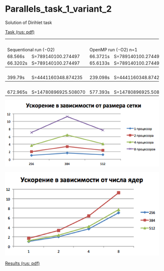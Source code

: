 Parallels_task_1_variant_2
==========================

Solution of Dirihlet task

[Task (rus: pdf)](Lab1_2.pdf)

<table>
  <tr>
    <th colspan="12">256x256x256</th>
  </tr>
  <tr>
    <td colspan="2">Sequentional run (-O2)</td>
    <td colspan="2">OpenMP run (-O2) n=1</td>
    <td colspan="2">OpenMP run (-O2) n=2</td>
    <td colspan="2">OpenMP run (-O2) n=4</td>
    <td colspan="2">OpenMP run (-O2) n=8</td>
    <td colspan="2">OpenMP run (-O2) n=16</td>
  </tr>
  <tr>
    <td>68.566s</td>
    <td>S=789140100.274497</td>
    <td>66.3721s</td>
    <td>S=789140100.274497</td>
    <td>34.4107s</td>
    <td>S=789140100.274047</td>
    <td>18.8399s</td>
    <td>S=789140123.383595</td>
    <td>9.70675s</td>
    <td>S=789118751.258036</td>
    <td>7.67158s</td>
    <td>S=788963797.919279</td>
  </tr>
  <tr>
    <td>66.3202s</td>
    <td>S=789140100.274497</td>
    <td>65.6133s</td>
    <td>S=789140100.274497</td>
    <td>36.2631s</td>
    <td>S=789140100.274047</td>
    <td>18.3051s</td>
    <td>S=789140123.383596</td>
    <td>9.72643s</td>
    <td>S=789118751.258036</td>
    <td>7.2472s</td>
    <td>S=788899022.536085</td>
  </tr>
  <tr>
    <th colspan="12">384x384x384</th>
  </tr>
  <tr>
    <td>399.79s</td>
    <td>S=4441160348.874235</td>
    <td>239.098s</td>
    <td>S=4441160348.874235</td>
    <td>120.566s</td>
    <td>S=4441160348.869160</td>
    <td>62.7336s</td>
    <td>S=4441160348.891895</td>
    <td>35.4974s</td>
    <td>S=4441160218.529609</td>
    <td></td>
    <td>S=</td>
  </tr>
  <tr>
    <th colspan="12">512x512x512</th>
  </tr>
  <tr>
    <td>672.965s</td>
    <td>S=14780896925.508070</td>
    <td>577.393s</td>
    <td>S=14780896925.508070</td>
    <td>283.429s</td>
    <td>S=14780896925.734921</td>
    <td>163.6s</td>
    <td>S=14780896925.873995</td>
    <td>87.6649s</td>
    <td>S=14780897028.088871</td>
    <td></td>
    <td>S=</td>
  </tr>
</table>


![Graph for cells](graph_cells.png?raw=true)

![Graph for cpus](graph_cpus.png?raw=true)

[Results (rus: pdf)](Results.pdf)
